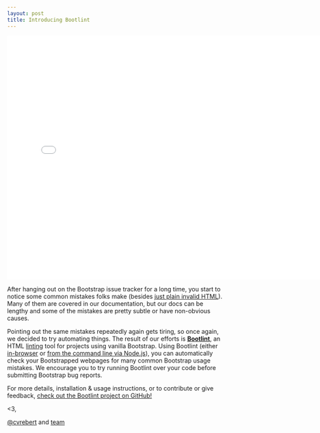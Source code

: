```yaml
---
layout: post
title: Introducing Bootlint
---
```


<iframe width="760" height="570" src="//www.youtube.com/embed/010KyIQjkTk?rel=0" frameborder="0" allowfullscreen></iframe>

After hanging out on the Bootstrap issue tracker for a long time, you start to notice some common mistakes folks make (besides [just plain invalid HTML](/2014/06/25/lmvtfy/)). Many of them are covered in our documentation, but our docs can be lengthy and some of the mistakes are pretty subtle or have non-obvious causes.

Pointing out the same mistakes repeatedly again gets tiring, so once again, we decided to try automating things. The result of our efforts is **[Bootlint](https://github.com/twbs/bootlint)**, an HTML [linting](http://en.wikipedia.org/wiki/Lint_%28software%29) tool for projects using vanilla Bootstrap. Using Bootlint (either [in-browser](https://github.com/twbs/bootlint#in-the-browser) or [from the command line via Node.js](https://github.com/twbs/bootlint#on-the-command-line)), you can automatically check your Bootstrapped webpages for many common Bootstrap usage mistakes. We encourage you to try running Bootlint over your code before submitting Bootstrap bug reports.

For more details, installation & usage instructions, or to contribute or give feedback, [check out the Bootlint project on GitHub!](https://github.com/twbs/bootlint)

<3,

[@cvrebert](https://twitter.com/cvrebert) and [team](https://github.com/twbs)
